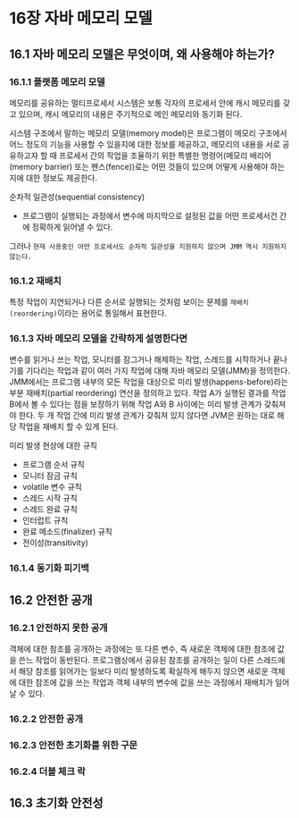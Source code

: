 # 16장 자바 메모리 모델

## 16.1 자바 메모리 모델은 무엇이며, 왜 사용해야 하는가?

### 16.1.1 플랫폼 메모리 모델

메모리를 공유하는 멀티프로세서 시스템은 보통 각자의 프로세서 안에 캐시 메모리를 갖고 있으며, 캐시 메모리의 내용은 주기적으로 메인 메모리와 동기화 된다.

시스템 구조에서 말하는 메모리 모델(memory model)은 프로그램이 메모리 구조에서 어느 정도의 기능을 사용할 수 있을지에 대한 정보를 제공하고, 메모리의 내용을 서로 공유하고자 할 때 프로세서 간의 작업을 조율하기 위한 특별한 명령어(메모리 배리어(memory barrier) 또는 펜스(fence))로는 어떤 것들이 있으며 어떻게 사용해야 하는지에 대한 정보도 제공한다.

순차적 일관성(sequential consistency)

* 프로그램이 실행되는 과정에서 변수에 마지막으로 설정된 값을 어떤 프로세서건 간에 정확하게 읽어낼 수 있다.

그러나 `현재 사용중인 어떤 프로세서도 순차적 일관성을 지원하지 않으며 JMM 역시 지원하지 않는다.`

### 16.1.2 재배치

특정 작업이 지연되거나 다른 순서로 실행되는 것처럼 보이는 문제를 `재배치(reordering)`이라는 용어로 통일해서 표현한다.

### 16.1.3 자바 메모리 모델을 간략하게 설명한다면

변수를 읽거나 쓰는 작업, 모니터를 잠그거나 해제하는 작업, 스레드를 시작하거나 끝나기를 기다리는 작업과 같이 여러 가지 작업에 대해 자바 메모리 모델(JMM)을 정의한다.
JMM에서는 프로그램 내부의 모든 작업을 대상으로 미리 발생(happens-before)라는 부분 재배치(partial reordering) 연산을 정의하고 있다.
작업 A가 실행된 결과를 작업 B에서 볼 수 있다는 점을 보장하기 위해 작업 A와 B 사이에는 미리 발생 관계가 갖춰져야 한다.
두 개 작업 간에 미리 발생 관계가 갖춰져 있지 않다면 JVM은 원하는 대로 해당 작업을 재배치 할 수 있게 된다.

미리 발생 현상에 대한 규칙

* 프로그램 순서 규칙
* 모니터 잠금 규칙
* volatile 변수 규칙
* 스레드 시작 규칙
* 스레드 완료 규칙
* 인터럽트 규칙
* 완료 메소드(finalizer) 규칙
* 전이성(transitivity)

### 16.1.4 동기화 피기백

## 16.2 안전한 공개

### 16.2.1 안전하지 못한 공개

객체에 대한 참조를 공개하는 과정에는 또 다른 변수, 즉 새로운 객체에 대한 참조에 값을 쓴느 작업이 동반된다.
프로그램상에서 공유된 참조를 공개하는 일이 다른 스레드에서 해당 참조를 읽어가는 일보다 미리 발생하도록 확실하게 해두지 않으면 새로운 객체에 대한 참조에 값을 쓰는 작업과 객체 내부의 변수에 값을 쓰는 과정에서 재배치가 일어날 수 있다.

### 16.2.2 안전한 공개

### 16.2.3 안전한 초기화를 위한 구문

### 16.2.4 더블 체크 락

## 16.3 초기화 안전성
